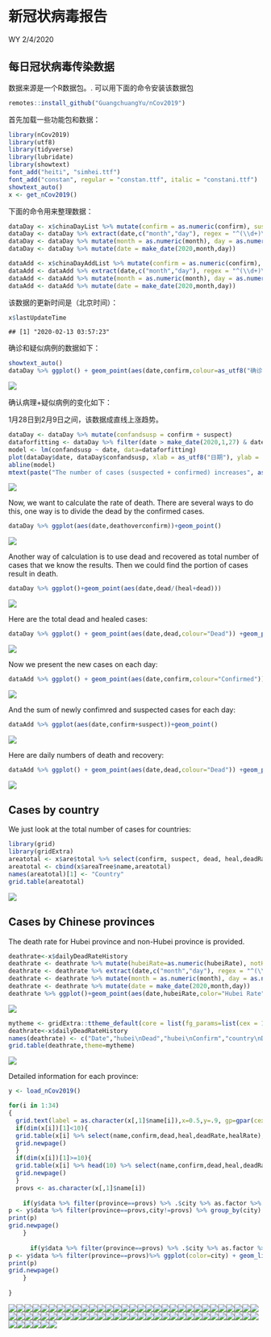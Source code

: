 新冠状病毒报告
================
WY
2/4/2020

## 每日冠状病毒传染数据

数据来源是一个R数据包。. 可以用下面的命令安装该数据包

``` r
remotes::install_github("GuangchuangYu/nCov2019")
```

首先加载一些功能包和数据：

``` r
library(nCov2019)
library(utf8)
library(tidyverse)
library(lubridate)
library(showtext)
font_add("heiti", "simhei.ttf")
font_add("constan", regular = "constan.ttf", italic = "constani.ttf")
showtext_auto()
x <- get_nCov2019()
```

下面的命令用来整理数据：

``` r
dataDay <- x$chinaDayList %>% mutate(confirm = as.numeric(confirm), suspect = as.numeric(suspect), dead = as.numeric(dead), heal = as.numeric(heal), deathoverconfirm = dead/confirm)
dataDay <- dataDay %>% extract(date,c("month","day"), regex = "^(\\d+)\\.(\\d+)$",remove = FALSE) 
dataDay <- dataDay %>% mutate(month = as.numeric(month), day = as.numeric(day))
dataDay <- dataDay %>% mutate(date = make_date(2020,month,day))

dataAdd <- x$chinaDayAddList %>% mutate(confirm = as.numeric(confirm), suspect = as.numeric(suspect), dead = as.numeric(dead), heal = as.numeric(heal), deathoverconfirm = dead/confirm)
dataAdd <- dataAdd %>% extract(date,c("month","day"), regex = "^(\\d+)\\.(\\d+)$",remove = FALSE) 
dataAdd <- dataAdd %>% mutate(month = as.numeric(month), day = as.numeric(day))
dataAdd <- dataAdd %>% mutate(date = make_date(2020,month,day))
```

该数据的更新时间是（北京时间）：

``` r
x$lastUpdateTime
```

    ## [1] "2020-02-13 03:57:23"

确诊和疑似病例的数据如下：

``` r
showtext_auto()
dataDay %>% ggplot() + geom_point(aes(date,confirm,colour=as_utf8("确诊"))) +geom_point(aes(date,suspect,color="疑似")) +theme(legend.position="right")+ylab("病例数")+xlab("日期")+labs(colour="类别")+scale_color_manual(values=c("blue","red"))
```

![](Report_CN_files/figure-gfm/unnamed-chunk-3-1.png)<!-- -->

确认病理+疑似病例的变化如下：

1月28日到2月9日之间，该数据成直线上涨趋势。

``` r
dataDay <- dataDay %>% mutate(confandsusp = confirm + suspect)
dataforfitting <- dataDay %>% filter(date > make_date(2020,1,27) & date < make_date(2020,2,9)) 
model <- lm(confandsusp ~ date, data=dataforfitting)
plot(dataDay$date, dataDay$confandsusp, xlab = as_utf8("日期"), ylab = "confirmed + suspected" )
abline(model)
mtext(paste("The number of cases (suspected + confirmed) increases", as.character(floor(model$coefficients[2])),"per day on average after Jan 28th.\n with R-squared value of ",round(summary(model)$r.squared, digits=5),"."))
```

![](Report_CN_files/figure-gfm/unnamed-chunk-4-1.png)<!-- -->

Now, we want to calculate the rate of death. There are several ways to
do this, one way is to divide the dead by the confirmed cases.

``` r
dataDay %>% ggplot(aes(date,deathoverconfirm))+geom_point()
```

![](Report_CN_files/figure-gfm/unnamed-chunk-5-1.png)<!-- -->

Another way of calculation is to use dead and recovered as total number
of cases that we know the results. Then we could find the portion of
cases result in death.

``` r
dataDay %>% ggplot()+geom_point(aes(date,dead/(heal+dead)))
```

![](Report_CN_files/figure-gfm/unnamed-chunk-6-1.png)<!-- -->

Here are the total dead and healed cases:

``` r
dataDay %>% ggplot() + geom_point(aes(date,dead,colour="Dead")) +geom_point(aes(date,heal,color="Healed")) +theme(legend.position="right")+ylab("Number of cases")+labs(colour="Type")+scale_color_manual(values=c("black","red"))
```

![](Report_CN_files/figure-gfm/unnamed-chunk-7-1.png)<!-- -->

Now we present the new cases on each day:

``` r
dataAdd %>% ggplot() + geom_point(aes(date,confirm,colour="Confirmed")) +geom_point(aes(date,suspect,color="Suspect")) +theme(legend.position="right")+ylab("Number of cases")+labs(colour="Type")+scale_color_manual(values=c("blue","red"))
```

![](Report_CN_files/figure-gfm/unnamed-chunk-8-1.png)<!-- -->

And the sum of newly confimred and suspected cases for each day:

``` r
dataAdd %>% ggplot(aes(date,confirm+suspect))+geom_point()
```

![](Report_CN_files/figure-gfm/unnamed-chunk-9-1.png)<!-- -->

Here are daily numbers of death and recovery:

``` r
dataAdd %>% ggplot() + geom_point(aes(date,dead,colour="Dead")) +geom_point(aes(date,heal,color="Healed")) +theme(legend.position="right")+ylab("Number of cases")+labs(colour="Type")+scale_color_manual(values=c("black","red"))
```

![](Report_CN_files/figure-gfm/unnamed-chunk-10-1.png)<!-- -->

## Cases by country

We just look at the total number of cases for countries:

``` r
library(grid)
library(gridExtra)
areatotal <- x$are$total %>% select(confirm, suspect, dead, heal,deadRate,healRate)
areatotal <- cbind(x$areaTree$name,areatotal)
names(areatotal)[1] <- "Country"
grid.table(areatotal)
```

![](Report_CN_files/figure-gfm/unnamed-chunk-11-1.png)<!-- -->

## Cases by Chinese provinces

The death rate for Hubei province and non-Hubei province is provided.

``` r
deathrate<-x$dailyDeadRateHistory
deathrate <- deathrate %>% mutate(hubeiRate=as.numeric(hubeiRate), notHubeiRate=as.numeric(notHubeiRate), countryRate=as.numeric(countryRate))
deathrate <- deathrate %>% extract(date,c("month","day"), regex = "^(\\d+)\\.(\\d+)$",remove = FALSE) 
deathrate <- deathrate %>% mutate(month = as.numeric(month), day = as.numeric(day))
deathrate <- deathrate %>% mutate(date = make_date(2020,month,day))
deathrate %>% ggplot()+geom_point(aes(date,hubeiRate,color="Hubei Rate"))+geom_point(aes(date,notHubeiRate,color="non-Hubei Rate"))+geom_point(aes(date,countryRate,color="country Rate"))+ ylab("Percentage(%)")
```

![](Report_CN_files/figure-gfm/unnamed-chunk-12-1.png)<!-- -->

``` r
mytheme <- gridExtra::ttheme_default(core = list(fg_params=list(cex = 1.0)),colhead = list(fg_params=list(cex = 1.0)),rowhead = list(fg_params=list(cex = 1.0)))
deathrate<-x$dailyDeadRateHistory
names(deathrate) <- c("Date","hubei\nDead","hubei\nConfirm","country\nDead","country\nConfirm","hubei\nRate","notHubei\nRate","country\nRate")
grid.table(deathrate,theme=mytheme)
```

![](Report_CN_files/figure-gfm/unnamed-chunk-13-1.png)<!-- -->

Detailed information for each province:

``` r
y <- load_nCov2019()
```

``` r
for(i in 1:34)
{
  grid.text(label = as.character(x[,1]$name[i]),x=0.5,y=.9, gp=gpar(cex=2))
  if(dim(x[i])[1]<10){
  grid.table(x[i] %>% select(name,confirm,dead,heal,deadRate,healRate),vp=viewport(x=0.5,y=.5,width=1,height=1))
  grid.newpage()
  }
  if(dim(x[i])[1]>=10){
  grid.table(x[i] %>% head(10) %>% select(name,confirm,dead,heal,deadRate,healRate),vp=viewport(x=0.5,y=.5,width=1,height=1))
  grid.newpage()
  }
  provs <- as.character(x[,1]$name[i])
  
    if(y$data %>% filter(province==provs) %>% .$city %>% as.factor %>% levels %>% length != 1){
p <- y$data %>% filter(province==provs,city!=provs) %>% group_by(city) %>% ggplot(color=city) + geom_line(aes(time,cum_confirm,color=city))+geom_point(aes(time,cum_confirm,color=city))+ylab(paste(provs," confirmed"))
print(p)
grid.newpage()
    }
  
      if(y$data %>% filter(province==provs) %>% .$city %>% as.factor %>% levels %>% length == 1){
p <- y$data %>% filter(province==provs)%>% ggplot(color=city) + geom_line(aes(time,cum_confirm,color=city))+geom_point(aes(time,cum_confirm,color=city))+ylab(paste(provs," confirmed"))
print(p)
grid.newpage()
    }
  
}
```

![](Report_CN_files/figure-gfm/unnamed-chunk-15-1.png)<!-- -->![](Report_CN_files/figure-gfm/unnamed-chunk-15-2.png)<!-- -->![](Report_CN_files/figure-gfm/unnamed-chunk-15-3.png)<!-- -->![](Report_CN_files/figure-gfm/unnamed-chunk-15-4.png)<!-- -->![](Report_CN_files/figure-gfm/unnamed-chunk-15-5.png)<!-- -->![](Report_CN_files/figure-gfm/unnamed-chunk-15-6.png)<!-- -->![](Report_CN_files/figure-gfm/unnamed-chunk-15-7.png)<!-- -->![](Report_CN_files/figure-gfm/unnamed-chunk-15-8.png)<!-- -->![](Report_CN_files/figure-gfm/unnamed-chunk-15-9.png)<!-- -->![](Report_CN_files/figure-gfm/unnamed-chunk-15-10.png)<!-- -->![](Report_CN_files/figure-gfm/unnamed-chunk-15-11.png)<!-- -->![](Report_CN_files/figure-gfm/unnamed-chunk-15-12.png)<!-- -->![](Report_CN_files/figure-gfm/unnamed-chunk-15-13.png)<!-- -->![](Report_CN_files/figure-gfm/unnamed-chunk-15-14.png)<!-- -->![](Report_CN_files/figure-gfm/unnamed-chunk-15-15.png)<!-- -->![](Report_CN_files/figure-gfm/unnamed-chunk-15-16.png)<!-- -->![](Report_CN_files/figure-gfm/unnamed-chunk-15-17.png)<!-- -->![](Report_CN_files/figure-gfm/unnamed-chunk-15-18.png)<!-- -->![](Report_CN_files/figure-gfm/unnamed-chunk-15-19.png)<!-- -->![](Report_CN_files/figure-gfm/unnamed-chunk-15-20.png)<!-- -->![](Report_CN_files/figure-gfm/unnamed-chunk-15-21.png)<!-- -->![](Report_CN_files/figure-gfm/unnamed-chunk-15-22.png)<!-- -->![](Report_CN_files/figure-gfm/unnamed-chunk-15-23.png)<!-- -->![](Report_CN_files/figure-gfm/unnamed-chunk-15-24.png)<!-- -->![](Report_CN_files/figure-gfm/unnamed-chunk-15-25.png)<!-- -->![](Report_CN_files/figure-gfm/unnamed-chunk-15-26.png)<!-- -->![](Report_CN_files/figure-gfm/unnamed-chunk-15-27.png)<!-- -->![](Report_CN_files/figure-gfm/unnamed-chunk-15-28.png)<!-- -->![](Report_CN_files/figure-gfm/unnamed-chunk-15-29.png)<!-- -->![](Report_CN_files/figure-gfm/unnamed-chunk-15-30.png)<!-- -->![](Report_CN_files/figure-gfm/unnamed-chunk-15-31.png)<!-- -->![](Report_CN_files/figure-gfm/unnamed-chunk-15-32.png)<!-- -->![](Report_CN_files/figure-gfm/unnamed-chunk-15-33.png)<!-- -->![](Report_CN_files/figure-gfm/unnamed-chunk-15-34.png)<!-- -->![](Report_CN_files/figure-gfm/unnamed-chunk-15-35.png)<!-- -->![](Report_CN_files/figure-gfm/unnamed-chunk-15-36.png)<!-- -->![](Report_CN_files/figure-gfm/unnamed-chunk-15-37.png)<!-- -->![](Report_CN_files/figure-gfm/unnamed-chunk-15-38.png)<!-- -->![](Report_CN_files/figure-gfm/unnamed-chunk-15-39.png)<!-- -->![](Report_CN_files/figure-gfm/unnamed-chunk-15-40.png)<!-- -->![](Report_CN_files/figure-gfm/unnamed-chunk-15-41.png)<!-- -->![](Report_CN_files/figure-gfm/unnamed-chunk-15-42.png)<!-- -->![](Report_CN_files/figure-gfm/unnamed-chunk-15-43.png)<!-- -->![](Report_CN_files/figure-gfm/unnamed-chunk-15-44.png)<!-- -->![](Report_CN_files/figure-gfm/unnamed-chunk-15-45.png)<!-- -->![](Report_CN_files/figure-gfm/unnamed-chunk-15-46.png)<!-- -->![](Report_CN_files/figure-gfm/unnamed-chunk-15-47.png)<!-- -->![](Report_CN_files/figure-gfm/unnamed-chunk-15-48.png)<!-- -->![](Report_CN_files/figure-gfm/unnamed-chunk-15-49.png)<!-- -->![](Report_CN_files/figure-gfm/unnamed-chunk-15-50.png)<!-- -->![](Report_CN_files/figure-gfm/unnamed-chunk-15-51.png)<!-- -->![](Report_CN_files/figure-gfm/unnamed-chunk-15-52.png)<!-- -->![](Report_CN_files/figure-gfm/unnamed-chunk-15-53.png)<!-- -->![](Report_CN_files/figure-gfm/unnamed-chunk-15-54.png)<!-- -->![](Report_CN_files/figure-gfm/unnamed-chunk-15-55.png)<!-- -->![](Report_CN_files/figure-gfm/unnamed-chunk-15-56.png)<!-- -->![](Report_CN_files/figure-gfm/unnamed-chunk-15-57.png)<!-- -->![](Report_CN_files/figure-gfm/unnamed-chunk-15-58.png)<!-- -->![](Report_CN_files/figure-gfm/unnamed-chunk-15-59.png)<!-- -->![](Report_CN_files/figure-gfm/unnamed-chunk-15-60.png)<!-- -->![](Report_CN_files/figure-gfm/unnamed-chunk-15-61.png)<!-- -->![](Report_CN_files/figure-gfm/unnamed-chunk-15-62.png)<!-- -->![](Report_CN_files/figure-gfm/unnamed-chunk-15-63.png)<!-- -->![](Report_CN_files/figure-gfm/unnamed-chunk-15-64.png)<!-- -->![](Report_CN_files/figure-gfm/unnamed-chunk-15-65.png)<!-- -->![](Report_CN_files/figure-gfm/unnamed-chunk-15-66.png)<!-- -->![](Report_CN_files/figure-gfm/unnamed-chunk-15-67.png)<!-- -->![](Report_CN_files/figure-gfm/unnamed-chunk-15-68.png)<!-- -->
